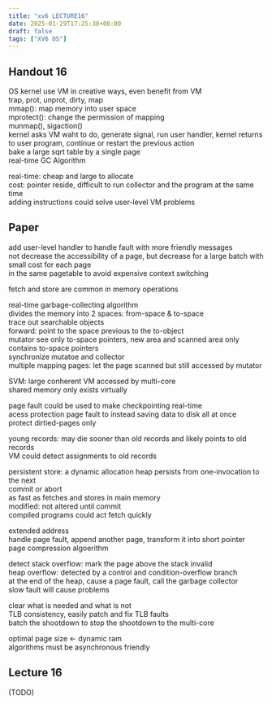 ```yaml
---
title: "xv6 LECTURE16"
date: 2025-01-29T17:25:38+08:00
draft: false
tags: ["XV6 OS"]
---
```


## Handout 16

OS kernel use VM in creative ways, even benefit from VM  
trap, prot, unprot, dirty, map  
mmap(): map memory into user space  
mprotect(): change the permission of mapping  
munmap(), sigaction()  
kernel asks VM waht to do, generate signal, run user handler, kernel returns to user program, continue or restart the previous action  
bake a large sqrt table by a single page  
real-time GC Algorithm  

real-time: cheap and large to allocate  
cost: pointer reside, difficult to run collector and the program at the same time  
adding instructions could solve user-level VM problems  

## Paper

add user-level handler to handle fault with more friendly messages  
not decrease the accessibility of a page, but decrease for a large batch with small cost for each page  
in the same pagetable to avoid expensive context switching  

fetch and store are common in memory operations  

real-time garbage-collecting algorithm  
divides the memory into 2 spaces: from-space & to-space  
trace out searchable objects  
forward: point to the space previous to the to-object  
mutator see only to-space pointers, new area and scanned area only contains to-space pointers  
synchronize mutatoe and collector  
multiple mapping pages: let the page scanned but still accessed by mutator  

SVM: large conherent VM accessed by multi-core  
shared memory only exists virtually  

page fault could be used to make checkpointing real-time  
acess protection page fault to instead saving data to disk all at once  
protect dirtied-pages only  

young records: may die sooner than old records and likely points to old records  
VM could detect assignments to old records  

persistent store: a dynamic allocation heap persists from one-invocation to the next  
commit or abort  
as fast as fetches and stores in main memory  
modified: not altered until commit  
compiled programs could act fetch quickly  

extended address  
handle page fault, append another page, transform it into short pointer  
page compression algoerithm  

detect stack overflow: mark the page above the stack invalid  
heap overflow: detected by a control and condition-overflow branch  
at the end of the heap, cause a page fault, call the garbage collector  
slow fault will cause problems  

clear what is needed and what is not  
TLB consistency, easily patch and fix TLB faults  
batch the shootdown to stop the shootdown to the multi-core  

optimal page size <- dynamic ram  
algorithms must be asynchronous friendly  

## Lecture 16

(TODO)